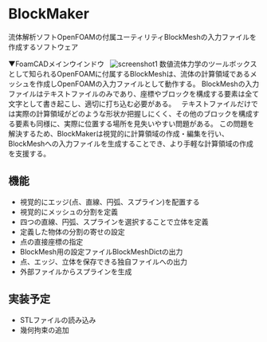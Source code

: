 # BlockMaker

流体解析ソフトOpenFOAMの付属ユーティリティBlockMeshの入力ファイルを作成するソフトウェア

▼FoamCADメインウインドウ  
![screenshot1](https://raw.githubusercontent.com/hal1437/FoamCAD/4cc28c43a0ad2fd0097e316e84a26cdf66ba7d83/Resource/screenshot/screenshot2.png)
数値流体力学のツールボックスとして知られるOpenFOAMに付属するBlockMeshは、流体の計算領域であるメッシュを作成しOpenFOAMの入力ファイルとして動作する。
BlockMeshの入力ファイルはテキストファイルのみであり、座標やブロックを構成する要素は全て文字として書き起こし、適切に打ち込む必要がある。  
テキストファイルだけでは実際の計算領域がどのような形状か把握しにくく、その他のブロックを構成する要素も同様に、実際に位置する場所を見失いやすい問題がある。
この問題を解決するため、BlockMakerは視覚的に計算領域の作成・編集を行い、BlockMeshへの入力ファイルを生成することでき、より手軽な計算領域の作成を支援する。

## 機能
+ 視覚的にエッジ(点、直線、円弧、スプライン)を配置する
+ 視覚的にメッシュの分割を定義
+ 四つの直線、円弧、スプラインを選択することで立体を定義
+ 定義した物体の分割の寄せの設定
+ 点の直接座標の指定
+ BlockMesh用の設定ファイルBlockMeshDictの出力
+ 点、エッジ、立体を保存できる独自ファイルへの出力
+ 外部ファイルからスプラインを生成


## 実装予定

+ STLファイルの読み込み
+ 幾何拘束の追加



